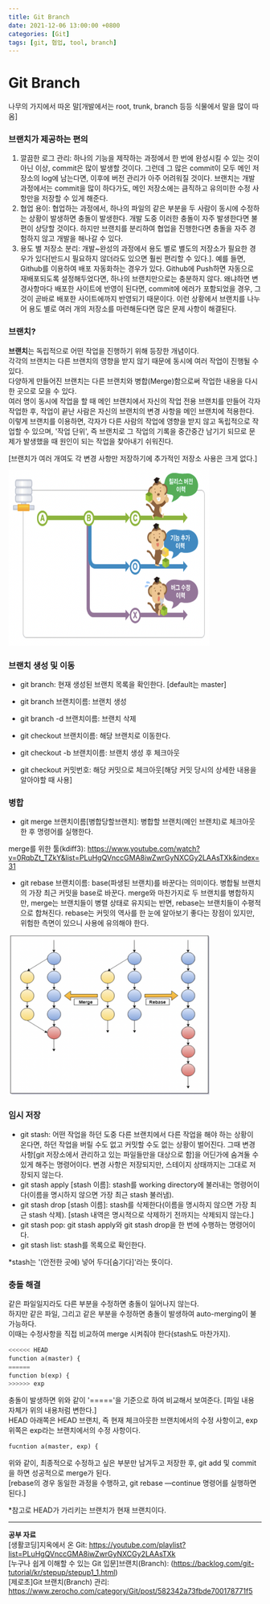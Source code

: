 ```yaml
---
title: Git Branch
date: 2021-12-06 13:00:00 +0800
categories: [Git]
tags: [git, 협업, tool, branch]
---
```

# Git Branch

나무의 가지에서 따온 말[개발에서는 root, trunk, branch 등등 식물에서 말을 많이 따옴]    
   
### 브랜치가 제공하는 편의   
1) 깔끔한 로그 관리: 하나의 기능을 제작하는 과정에서 한 번에 완성시킬 수 있는 것이 아닌 이상, commit은 많이 발생할 것이다. 그런데 그 많은 commit이 모두 메인 저장소의 log에 남는다면, 이후에 버전 관리가 아주 어려워질 것이다. 브랜치는 개발 과정에서는 commit을 많이 하다가도, 메인 저장소에는 큼직하고 유의미한 수정 사항만을 저장할 수 있게 해준다.     
2) 협업 용이: 협업하는 과정에서, 하나의 파일의 같은 부분을 두 사람이 동시에 수정하는 상황이 발생하면 충돌이 발생한다. 개발 도중 이러한 충돌이 자주 발생한다면 불편이 상당할 것이다. 하지만 브랜치를 분리하여 협업을 진행한다면 충돌을 자주 경험하지 않고 개발을 해나갈 수 있다.    
3) 용도 별 저장소 분리: 개발~완성의 과정에서 용도 별로 별도의 저장소가 필요한 경우가 있다[반드시 필요하지 않더라도 있으면 훨씬 편리할 수 있다.]. 예를 들면, Github를 이용하여 배포 자동화하는 경우가 있다. Github에 Push하면 자동으로 재배포되도록 설정해두었다면, 하나의 브랜치만으로는 충분하지 않다. 왜냐하면 변경사항마다 배포한 사이트에 반영이 된다면, commit에 에러가 포함되었을 경우, 그것이 곧바로 배포한 사이트에까지 반영되기 때문이다. 이런 상황에서 브랜치를 나누어 용도 별로 여러 개의 저장소를 마련해둔다면 많은 문제 사항이 해결된다.      
      
### 브랜치?        
 **브랜치**는 독립적으로 어떤 작업을 진행하기 위해 등장한 개념이다.    
 각각의 브랜치는 다른 브랜치의 영향을 받지 않기 때문에 동시에 여러 작업이 진행될 수 있다.    
 다양하게 만들어진 브랜치는 다른 브랜치와 병합(Merge)함으로써 작업한 내용을 다시 한 곳으로 모을 수 있다.   
 여러 명이 동시에 작업을 할 때 메인 브랜치에서 자신의 작업 전용 브랜치를 만들어 각자 작업한 후, 작업이 끝난 사람은 자신의 브랜치의 변경 사항을 메인 브랜치에 적용한다.    
 이렇게 브랜치를 이용하면, 각자가 다른 사람의 작업에 영향을 받지 않고 독립적으로 작업할 수 있으며, '작업 단위', 즉 브랜치로 그 작업의 기록을 중간중간 남기기 되므로 문제가 발생했을 때 원인이 되는 작업을 찾아내기 쉬워진다.   
     
[브랜치가 여러 개여도 각 변경 사항만 저장하기에 추가적인 저장소 사용은 크게 없다.]    
    
<img src="img/gitbranch_concept.png"  width="400" height="350"/> 
    
### 브랜치 생성 및 이동    
* git branch: 현재 생성된 브랜치 목록을 확인한다. [default는 master]   
* git branch 브랜치이름: 브랜치 생성
* git branch -d 브랜치이름: 브랜치 삭제

* git checkout 브랜치이름: 해당 브랜치로 이동한다.
* git checkout -b 브랜치이름: 브랜치 생성 후 체크아웃
* git checkout 커밋번호: 해당 커밋으로 체크아웃[해당 커밋 당시의 상세한 내용을 알아야할 때 사용]

### 병합   
* git merge 브랜치이름[병합당할브랜치]: 병합할 브랜치(메인 브랜치)로 체크아웃한 후 명령어를 실행한다.    
   
merge를 위한 툴(kdiff3): https://www.youtube.com/watch?v=0RqbZt_TZkY&list=PLuHgQVnccGMA8iwZwrGyNXCGy2LAAsTXk&index=31   
   
* git rebase 브랜치이름: base(파생된 브랜치)를 바꾼다는 의미이다. 병합될 브랜치의 가장 최근 커밋을 base로 바꾼다. merge와 마찬가지로 두 브랜치를 병합하지만, merge는 브랜치들이 병렬 상태로 유지되는 반면, rebase는 브랜치들이 수평적으로 합쳐진다. rebase는 커밋의 역사를 한 눈에 알아보기 좋다는 장점이 있지만, 위험한 측면이 있으니 사용에 유의해야 한다.    
    
<img src="img/git_merge_rebase.png"  width="400" height="320"/> 
    
### 임시 저장   
* git stash: 어떤 작업을 하던 도중 다른 브랜치에서 다른 작업을 해야 하는 상황이 온다면, 하던 작업을 버릴 수도 없고 커밋할 수도 없는 상황이 벌어진다. 그때 변경 사항[git 저장소에서 관리하고 있는 파일들만을 대상으로 함]을 어딘가에 숨겨둘 수 있게 해주는 명령어이다. 변경 사항은 저장되지만, 스테이지 상태까지는 그대로 저장되지 않는다.       
* git stash apply [stash 이름]: stash를 working directory에 불러내는 명령어이다(이름을 명시하지 않으면 가장 최근 stash 불러냄).        
* git stash drop [stash 이름]: stash를 삭제한다(이름을 명시하지 않으면 가장 최근 stash 삭제). [stash 내역은 명시적으로 삭제하기 전까지는 삭제되지 않는다.]   
* git stash pop: git stash apply와 git stash drop을 한 번에 수행하는 명령어이다.   
* git stash list: stash를 목록으로 확인한다.   
    
*stash는 '(안전한 곳에) 넣어 두다[숨기다]'라는 뜻이다.    
   
### 충돌 해결   
같은 파일일지라도 다른 부분을 수정하면 충돌이 일어나지 않는다.    
하지만 같은 파일, 그리고 같은 부분을 수정하면 충돌이 발생하여 auto-merging이 불가능하다.    
이때는 수정사항을 직접 비교하여 merge 시켜줘야 한다(stash도 마찬가지).    
     
```python
<<<<<< HEAD
function a(master) {
======
function b(exp) {
>>>>>> exp
```
충돌이 발생하면 위와 같이 '====='을 기준으로 하여 비교해서 보여준다. [파일 내용 자체가 위의 내용처럼 변한다.]     
HEAD 아래쪽은 HEAD 브랜치, 즉 현재 체크아웃한 브랜치에서의 수정 사항이고, exp 위쪽은 exp라는 브랜치에서의 수정 사항이다.      
```python
fucntion a(master, exp) {
```
위와 같이, 최종적으로 수정하고 싶은 부분만 남겨두고 저장한 후, git add 및 commit을 하면 성공적으로 merge가 된다.    
[rebase의 경우 동일한 과정을 수행하고, git rebase —continue 명령어를 실행하면 된다.]    
    
*참고로 HEAD가 가리키는 브랜치가 현재 브랜치이다.    
     
---
__공부 자료__     
[생활코딩]지옥에서 온 Git: https://youtube.com/playlist?list=PLuHgQVnccGMA8iwZwrGyNXCGy2LAAsTXk    
[누구나 쉽게 이해할 수 있는 Git 입문]브랜치(Branch): (https://backlog.com/git-tutorial/kr/stepup/stepup1_1.html)    
[제로초]Git 브랜치(Branch) 관리: https://www.zerocho.com/category/Git/post/582342a73fbde700178771f5